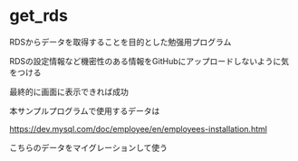 # get_rds

RDSからデータを取得することを目的とした勉强用プログラム

RDSの設定情報など機密性のある情報をGitHubにアップロードしないように気をつける

最終的に画面に表示できれば成功

本サンプルプログラムで使用するデータは

https://dev.mysql.com/doc/employee/en/employees-installation.html

こちらのデータをマイグレーションして使う

